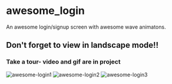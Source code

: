 # awesome_login

An awesome login/signup screen with awesome wave animatons.


## Don't forget to view in landscape mode!! 

### Take a tour- video and gif are in project


![awesome-login1](https://user-images.githubusercontent.com/43071332/61171550-97162880-a596-11e9-928e-2b6ef1d58b50.jpg)
![awesome-login2](https://user-images.githubusercontent.com/43071332/61171551-97aebf00-a596-11e9-86ac-bd23167d9f2d.jpg)
![awesome-login3](https://user-images.githubusercontent.com/43071332/61171552-98475580-a596-11e9-8dd1-c9ff1eba1c9e.jpg)

